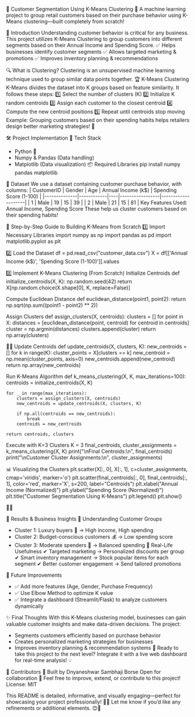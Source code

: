🛒 Customer Segmentation Using K-Means Clustering
🚀 A machine learning project to group retail customers based on their purchase behavior using K-Means clustering—built completely from scratch!

📌 Introduction
Understanding customer behavior is critical for any business. This project utilizes K-Means Clustering to group customers into different segments based on their Annual Income and Spending Score.
✅ Helps businesses identify customer segments
✅ Allows targeted marketing & promotions
✅ Improves inventory planning & recommendations

🔍 What is Clustering?
Clustering is an unsupervised machine learning technique used to group similar data points together.
🏆 K-Means Clustering
K-Means divides the dataset into K groups based on feature similarity. It follows these steps: 1️⃣ Select the number of clusters (K)
2️⃣ Initialize K random centroids
3️⃣ Assign each customer to the closest centroid
4️⃣ Compute the new centroid positions
5️⃣ Repeat until centroids stop moving
Example: Grouping customers based on their spending habits helps retailers design better marketing strategies! 🎯


🛠️ Project Implementation
🔹 Tech Stack
- Python 🐍
- Numpy & Pandas (Data handling)
- Matplotlib (Data visualization)
📦 Required Libraries
pip install numpy pandas matplotlib



📂 Dataset
We use a dataset containing customer purchase behavior, with columns: | CustomerID | Gender | Age | Annual Income (k$) | Spending Score (1-100) | |--------------|------------|----|-----------------|--------------------| | 1          | Male       | 19  | 15             | 39                 | | 2          | Male       | 21  | 15             | 81                 |
Key Features Used: Annual Income, Spending Score
These help us cluster customers based on their spending habits!


🔧 Step-by-Step Guide to Building K-Means from Scratch
1️⃣ Import Necessary Libraries
import numpy as np
import pandas as pd
import matplotlib.pyplot as plt


2️⃣ Load the Dataset
df = pd.read_csv("customer_data.csv")
X = df[['Annual Income (k$)', 'Spending Score (1-100)']].values


3️⃣ Implement K-Means Clustering (From Scratch)
Initialize Centroids
def initialize_centroids(X, K):
    np.random.seed(42)
    return X[np.random.choice(X.shape[0], K, replace=False)]


Compute Euclidean Distance
def euclidean_distance(point1, point2):
    return np.sqrt(np.sum((point1 - point2) ** 2))


Assign Clusters
def assign_clusters(X, centroids):
    clusters = []
    for point in X:
        distances = [euclidean_distance(point, centroid) for centroid in centroids]
        cluster = np.argmin(distances)
        clusters.append(cluster)
    return np.array(clusters)


Update Centroids
def update_centroids(X, clusters, K):
    new_centroids = []
    for k in range(K):
        cluster_points = X[clusters == k]
        new_centroid = np.mean(cluster_points, axis=0)
        new_centroids.append(new_centroid)
    return np.array(new_centroids)


Run K-Means Algorithm
def k_means_clustering(X, K, max_iterations=100):
    centroids = initialize_centroids(X, K)
    
    for _ in range(max_iterations):
        clusters = assign_clusters(X, centroids)
        new_centroids = update_centroids(X, clusters, K)

        if np.all(centroids == new_centroids):
            break
        centroids = new_centroids

    return centroids, clusters


Execute with K=3 Clusters
K = 3
final_centroids, cluster_assignments = k_means_clustering(X, K)
print("\nFinal Centroids:\n", final_centroids)
print("\nCustomer Cluster Assignments:\n", cluster_assignments)



📊 Visualizing the Clusters
plt.scatter(X[:, 0], X[:, 1], c=cluster_assignments, cmap='viridis', marker='o')
plt.scatter(final_centroids[:, 0], final_centroids[:, 1], color='red', marker='X', s=200, label="Centroids")
plt.xlabel("Annual Income (Normalized)")
plt.ylabel("Spending Score (Normalized)")
plt.title("Customer Segmentation Using K-Means")
plt.legend()
plt.show()



🎯 Results & Business Insights
🔹 Understanding Customer Groups
- Cluster 1: Luxury buyers 💎 → High income, High spending
- Cluster 2: Budget-conscious customers 💰 → Low spending score
- Cluster 3: Moderate spenders 🎯 → Balanced spending
🔹 Real-Life Usefulness
✔ Targeted marketing → Personalized discounts per group
✔ Smart inventory management → Stock popular items for each segment
✔ Better customer engagement → Send tailored promotions

🌟 Future Improvements
- ✅ Add more features (Age, Gender, Purchase Frequency)
- ✅ Use Elbow Method to optimize K value
- ✅ Integrate a dashboard (Streamlit/Flask) to analyze customers dynamically

✨ Final Thoughts
With this K-Means clustering model, businesses can gain valuable customer insights and make data-driven decisions. The project:
- Segments customers efficiently based on purchase behavior
- Creates personalized marketing strategies for businesses
- Improves inventory planning & recommendation systems
🚀 Ready to take this project to the next level? Integrate it with a live web dashboard for real-time analysis! 💡

🤝 Contributors
🙌 Built by Dnyaneshwar Sambhaji Borse Open for collaboration
🔗 Feel free to improve, extend, or contribute to this project!
License: MIT


This README is detailed, informative, and visually engaging—perfect for showcasing your project professionally! 🚀💡 Let me know if you’d like any refinements or additional elements. 😊🎯
